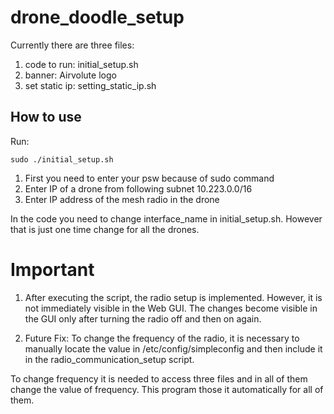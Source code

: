# drone_doodle_setup

Currently there are three files:

1. code to run: initial_setup.sh
2. banner: Airvolute logo
3. set static ip: setting_static_ip.sh

## How to use

Run:
```
sudo ./initial_setup.sh
```

1. First you need to enter your psw because of sudo command
2. Enter IP of a drone from following subnet 10.223.0.0/16
3. Enter IP address of the mesh radio in the drone

In the code you need to change interface_name in initial_setup.sh. However that is just one time change for all the drones.

# Important

1. After executing the script, the radio setup is implemented. However, it is not immediately visible in the Web GUI. The changes become visible in the GUI only after turning the radio off and then on again.

2. Future Fix: To change the frequency of the radio, it is necessary to manually locate the value in /etc/config/simpleconfig and then include it in the radio_communication_setup script.

To change frequency it is needed to access three files and in all of them change the value of frequency. This program those it automatically for all of them.
